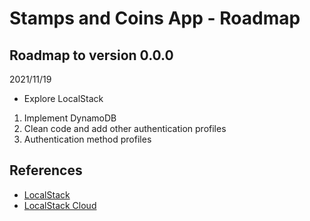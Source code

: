 # Stamps and Coins App - Roadmap

## Roadmap to version 0.0.0

2021/11/19
- Explore LocalStack

1. Implement DynamoDB
2. Clean code and add other authentication profiles
3. Authentication method profiles

## References

- [LocalStack](https://github.com/localstack/localstack)
- [LocalStack Cloud](https://localstack.cloud/)